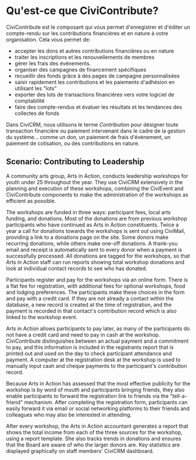 Qu'est-ce que CiviContribute?
=======================

CiviContribute est le composant qui vous permet d'enregistrer et d'éditer un compte-rendu sur les contributions financières et en nature à votre organisation. Cela vous permet de:

-  accepter les dons et autres contributions financières ou en nature
-  traiter les inscriptions et les renouvellements de membres
-  gérer les frais des événements.
-  organiser des campagnes de financement spécifiques
-  recueillir des fonds grâce à des pages de campagne personnalisées
-  saisir rapidement les contributions et les paiements d'adhésion en utilisant les "lots"
-  exporter des lots de transactions financières vers votre logiciel de comptabilité
-  faire des compte-rendus et évaluer les résultats et les tendances des collectes de fonds

Dans CiviCRM, nous utilisons le terme *Contribution* pour désigner toute transaction financière ou paiement intervenant dans le cadre de la gestion du système... comme un don, un paiement de frais d'événement, un paiement de cotisation, ou des contributions en nature.

Scenario: Contributing to Leadership
------------------------------------

A community arts group, Arts in Action, conducts leadership workshops for youth under 25 throughout the year. They use CiviCRM extensively in the planning and execution of these workshops, combining the CiviEvent and CiviContribute components to make the administration of the workshops as efficient as possible.

The workshops are funded in three ways: participant fees, local arts
funding, and donations. Most of the donations are from previous workshop
participants who have continued as Arts in Action constituents. Twice a
year a call for donations towards the workshops is sent out using
CiviMail, providing a link to a donations page on the site. Some donors
make recurring donations, while others make one-off donations. A
thank-you email and receipt is automatically sent to every donor when a
payment is successfully processed. All donations are tagged for the
workshops, so that Arts in Action staff can run reports showing total
workshop donations and look at individual contact records to see who has
donated.

Participants register and pay for the workshops via an online form.
There is a flat fee for registration, with additional fees for optional
workshops, food and lodging preferences. The participants make these
choices in the form and pay with a credit card. If they are not already
a contact within the database, a new record is created at the time of
registration, and the payment is recorded in that contact's contribution
record which is also linked to the workshop event.

Arts in Action allows participants to pay later, as many of the
participants do not have a credit card and need to pay in cash at the
workshop. CiviContribute distinguishes between an actual payment and a
commitment to pay, and this information is included in the registrants
report that is printed out and used on the day to check participant
attendance and payment. A computer at the registration desk at the
workshop is used to manually input cash and cheque payments to the
participant's contribution record.

Because Arts in Action has assessed that the most effective publicity
for the workshop is by word of mouth and participants bringing friends,
they also enable participants to forward the registration link to
friends via the "tell-a-friend" mechanism. After completing the
registration form, participants can easily forward it via email or
social networking platforms to their friends and colleagues who may also
be interested in attending.

After every workshop, the Arts in Action accountant generates a report
that shows the total income from each of the three sources for the
workshop, using a report template. She also tracks trends in donations
and ensures that the Board are aware of who the larger donors are. Key
statistics are displayed graphically on staff members' CiviCRM
dashboard.
